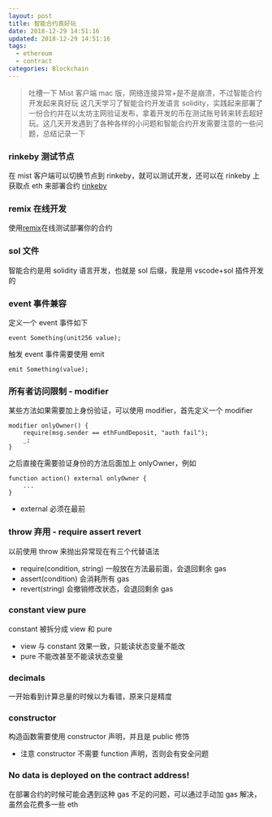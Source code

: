 ```yaml
---
layout: post
title: 智能合约真好玩
date: 2018-12-29 14:51:16
updated: 2018-12-29 14:51:16
tags:
  - ethereum
  - contract
categories: Blockchain
---
```


> 吐槽一下 Mist 客户端 mac 版，网络连接异常+是不是崩溃，不过智能合约开发起来真好玩
> 这几天学习了智能合约开发语言 solidity，实践起来部署了一份合约并在以太坊主网验证发布，拿着开发的币在测试账号转来转去超好玩。这几天开发遇到了各种各样的小问题和智能合约开发需要注意的一些问题，总结记录一下

<!-- More -->

### rinkeby 测试节点

在 mist 客户端可以切换节点到 rinkeby，就可以测试开发，还可以在 rinkeby 上获取点 eth 来部署合约
[rinkeby](https://www.rinkeby.io/#stats)

### remix 在线开发

使用[remix](https://remix.ethereum.org/#optimize=false)在线测试部署你的合约

### sol 文件

智能合约是用 solidity 语言开发，也就是 sol 后缀，我是用 vscode+sol 插件开发的

### event 事件兼容

定义一个 event 事件如下

```solidity
event Something(unit256 value);
```

触发 event 事件需要使用 emit

```solidity
emit Something(value);
```

### 所有者访问限制 - modifier

某些方法如果需要加上身份验证，可以使用 modifier，首先定义一个 modifier

```solidity
modifier onlyOwner() {
    require(msg.sender == ethFundDeposit, "auth fail");
    _;
}
```

之后直接在需要验证身份的方法后面加上 onlyOwner，例如

```solidity
function action() external onlyOwner {
    ...
}
```

- external 必须在最前

### throw 弃用 - require assert revert

以前使用 throw 来抛出异常现在有三个代替语法

- require(condition, string) 一般放在方法最前面，会退回剩余 gas
- assert(condition) 会消耗所有 gas
- revert(string) 会撤销修改状态，会退回剩余 gas

### constant view pure

constant 被拆分成 view 和 pure

- view 与 constant 效果一致，只能读状态变量不能改
- pure 不能改甚至不能读状态变量

### decimals

一开始看到计算总量的时候以为看错，原来只是精度

### constructor

构造函数需要使用 constructor 声明，并且是 public 修饰

- 注意 constructor 不需要 function 声明，否则会有安全问题

### No data is deployed on the contract address!

在部署合约的时候可能会遇到这种 gas 不足的问题，可以通过手动加 gas 解决，虽然会花费多一些 eth
